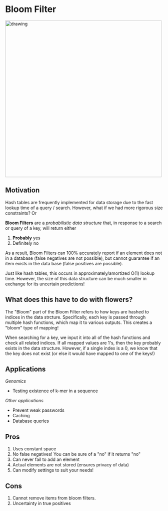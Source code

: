 # Bloom Filter

<img src="https://i.ibb.co/54p7fBR/bloom-filter.png" alt="drawing" width="500"/> 

## Motivation

Hash tables are frequently implemented for data storage due to the
fast lookup time of a query / search. However, what if we had more rigorous
size constraints? Or

**Bloom Filters** are a *probabilistic data structure* that, in response to a search or query of a key, will return either

1. **Probably** yes  
2. Definitely no

As a result, Bloom Filters can 100% accurately report if an element does not in a database (false negatives are not possible), but cannot guarantee if an item exists in the data base (false positives are possible).

Just like hash tables, this occurs in approximately/amortized O(1) lookup time. However, the size of this data structure can be much smaller in exchange for its uncertain predictions!

## What does this have to do with flowers?

The "Bloom" part of the Bloom Filter refers to how keys are hashed to indices in the data strcture. Specifically, each key is passed through multiple hash functions, which map it to various outputs. This creates a "bloom" type of mapping!

When searching for a key, we input it into all of the hash functions and check all related indices. If all mapped values are 1's, then the key probably exists in the data structure. However, if a single index is a 0, we know that the key does not exist (or else it would have mapped to one of the keys!)

## Applications
*Genomics*
* Testing existence of k-mer in a sequence

*Other applications*
* Prevent weak passwords
* Caching
* Database queries

## Pros
1. Uses constant space
2. No false negatives! You can be sure of a "no" if it returns "no"
3. Can never fail to add an element
4. Actual elements are not stored (ensures privacy of data)
5. Can modify settings to suit your needs!

## Cons
1. Cannot remove items from bloom filters.
2. Uncertainty in true positives
